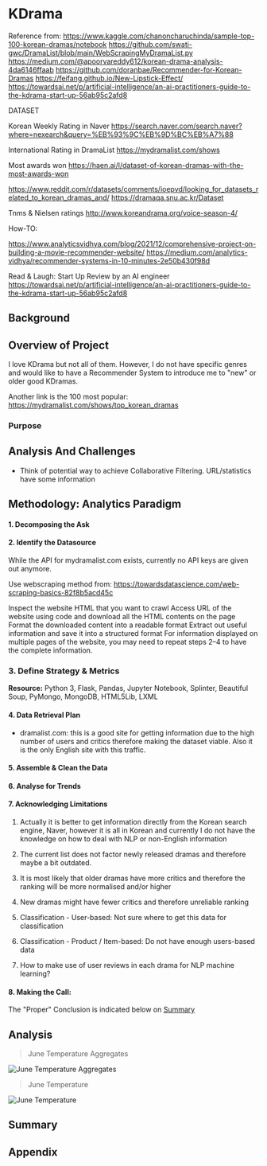 # KDrama

Reference from:
https://www.kaggle.com/chanoncharuchinda/sample-top-100-korean-dramas/notebook
https://github.com/swati-gwc/DramaList/blob/main/WebScrapingMyDramaList.py
https://medium.com/@apoorvareddy612/korean-drama-analysis-4da6146ffaab
https://github.com/doranbae/Recommender-for-Korean-Dramas
https://feifang.github.io/New-Lipstick-Effect/
https://towardsai.net/p/artificial-intelligence/an-ai-practitioners-guide-to-the-kdrama-start-up-56ab95c2afd8

DATASET

Korean Weekly Rating in Naver
https://search.naver.com/search.naver?where=nexearch&query=%EB%93%9C%EB%9D%BC%EB%A7%88

International Rating in DramaList
https://mydramalist.com/shows

Most awards won
https://haen.ai/l/dataset-of-korean-dramas-with-the-most-awards-won

https://www.reddit.com/r/datasets/comments/ioepvd/looking_for_datasets_related_to_korean_dramas_and/
https://dramaqa.snu.ac.kr/Dataset


Tnms & Nielsen ratings
http://www.koreandrama.org/voice-season-4/

How-TO:

https://www.analyticsvidhya.com/blog/2021/12/comprehensive-project-on-building-a-movie-recommender-website/
https://medium.com/analytics-vidhya/recommender-systems-in-10-minutes-2e50b430f98d


Read & Laugh:
Start Up Review by an AI engineer https://towardsai.net/p/artificial-intelligence/an-ai-practitioners-guide-to-the-kdrama-start-up-56ab95c2afd8


## Background

## Overview of Project

I love KDrama but not all of them. However, I do not have specific genres and would like to have a Recommender System to introduce me to "new" or older good KDramas.

Another link is the 100 most popular: https://mydramalist.com/shows/top_korean_dramas

### Purpose

## Analysis And Challenges

* Think of potential way to achieve Collaborative Filtering. URL/statistics have some information

## Methodology: Analytics Paradigm

#### 1. Decomposing the Ask


#### 2. Identify the Datasource
While the API for mydramalist.com exists, currently no API keys are given out anymore.

Use webscraping method from: https://towardsdatascience.com/web-scraping-basics-82f8b5acd45c

Inspect the website HTML that you want to crawl
Access URL of the website using code and download all the HTML contents on the page
Format the downloaded content into a readable format
Extract out useful information and save it into a structured format
For information displayed on multiple pages of the website, you may need to repeat steps 2–4 to have the complete information.

### 3. Define Strategy & Metrics
**Resource:** Python 3, Flask, Pandas, Jupyter Notebook, Splinter, Beautiful Soup, PyMongo, MongoDB, HTML5Lib, LXML

#### 4. Data Retrieval Plan

* dramalist.com: this is a good site for getting information due to the high number of users and critics therefore making the dataset viable. Also it is the only English site with this traffic.

#### 5. Assemble & Clean the Data

#### 6. Analyse for Trends

#### 7. Acknowledging Limitations

1. Actually it is better to get information directly from the Korean search engine, Naver, however it is all in Korean and currently I do not have the knowledge on how to deal with NLP or non-English information

2. The current list does not factor newly released dramas and therefore maybe a bit outdated.

3. It is most likely that older dramas have more critics and therefore the ranking will be more normalised and/or higher

4. New dramas might have fewer critics and therefore unreliable ranking

5. Classification - User-based: Not sure where to get this data for classification

6. Classification - Product / Item-based: Do not have enough users-based data

7. How to make use of user reviews in each drama for NLP machine learning?

#### 8. Making the Call:
The "Proper" Conclusion is indicated below on [Summary](#summary)

## Analysis

>June Temperature Aggregates

![June Temperature Aggregates](resources/junetempdesc.png)

>June Temperature

![June Temperature](resources/junetemp.png)

## Summary

## Appendix
